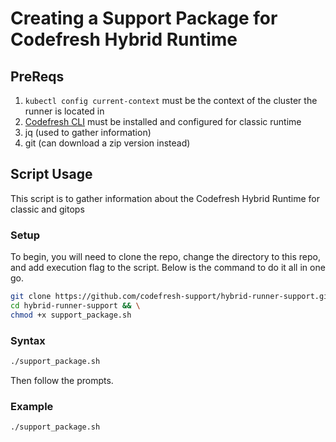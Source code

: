 # Creating a Support Package for Codefresh Hybrid Runtime

## PreReqs

1. `kubectl config current-context` must be the context of the cluster the runner is located in
2. [Codefresh CLI](https://codefresh-io.github.io/cli/installation/) must be installed and configured for classic runtime
3. jq (used to gather information)
4. git (can download a zip version instead)

## Script Usage

This script is to gather information about the Codefresh Hybrid Runtime for classic and gitops 

### Setup

To begin, you will need to clone the repo, change the directory to this repo, and add execution flag to the script.  Below is the command to do it all in one go.

```bash
git clone https://github.com/codefresh-support/hybrid-runner-support.git && \
cd hybrid-runner-support && \
chmod +x support_package.sh
```

### Syntax

```bash
./support_package.sh 
```

Then follow the prompts.

### Example

```bash
./support_package.sh
```

